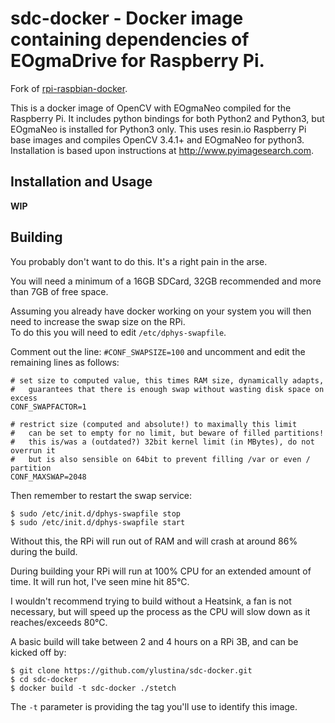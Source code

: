 # sdc-docker - Docker image containing dependencies of EOgmaDrive for Raspberry Pi. #

Fork of [rpi-raspbian-docker](https://github.com/sgtwilko/rpi-raspbian-opencv).

This is a docker image of OpenCV with EOgmaNeo compiled for the Raspberry Pi.  It includes python bindings for both Python2 and Python3, but EOgmaNeo is installed for Python3 only.
This uses resin.io Raspberry Pi base images and compiles OpenCV 3.4.1+ and EOgmaNeo for python3.  
Installation is based upon instructions at http://www.pyimagesearch.com.

## Installation and Usage ##

**WIP**

## Building ##
You probably don't want to do this.  It's a right pain in the arse.

You will need a minimum of a 16GB SDCard, 32GB recommended and more than 7GB of free space.

Assuming you already have docker working on your system you will then need to increase the swap size on the RPi.  
To do this you will need to edit `/etc/dphys-swapfile`.

Comment out the line:
`#CONF_SWAPSIZE=100`
and uncomment and edit the remaining lines as follows:

	# set size to computed value, this times RAM size, dynamically adapts,
	#   guarantees that there is enough swap without wasting disk space on excess
	CONF_SWAPFACTOR=1
	
	# restrict size (computed and absolute!) to maximally this limit
	#   can be set to empty for no limit, but beware of filled partitions!
	#   this is/was a (outdated?) 32bit kernel limit (in MBytes), do not overrun it
	#   but is also sensible on 64bit to prevent filling /var or even / partition
	CONF_MAXSWAP=2048

Then remember to restart the swap service:

	$ sudo /etc/init.d/dphys-swapfile stop
	$ sudo /etc/init.d/dphys-swapfile start

Without this, the RPi will run out of RAM and will crash at around 86% during the build.

During building your RPi will run at 100% CPU for an extended amount of time.  It will run hot, I've seen mine hit 85°C.

I wouldn't recommend trying to build without a Heatsink, a fan is not necessary, but will speed up the process as the CPU will slow down as it reaches/exceeds 80°C.

A basic build will take between 2 and 4 hours on a RPi 3B, and can be kicked off by:

	$ git clone https://github.com/ylustina/sdc-docker.git
	$ cd sdc-docker
	$ docker build -t sdc-docker ./stetch

The `-t` parameter is providing the tag you'll use to identify this image.
